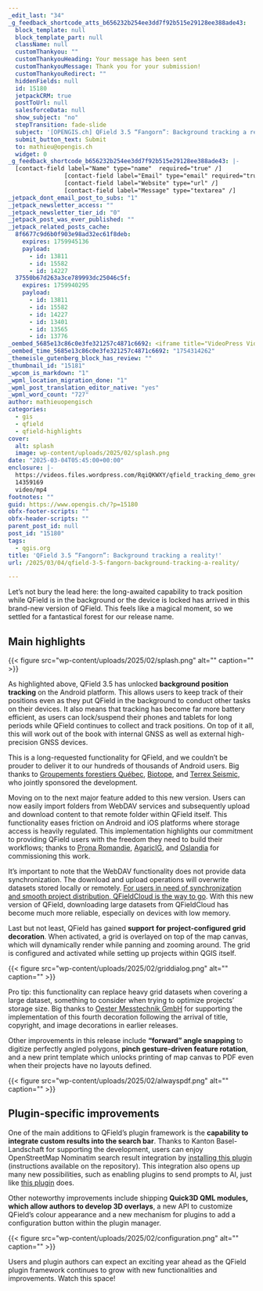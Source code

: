 ```yaml
---
_edit_last: "34"
_g_feedback_shortcode_atts_b656232b254ee3dd7f92b515e29128ee388ade43:
  block_template: null
  block_template_part: null
  className: null
  customThankyou: ""
  customThankyouHeading: Your message has been sent
  customThankyouMessage: Thank you for your submission!
  customThankyouRedirect: ""
  hiddenFields: null
  id: 15180
  jetpackCRM: true
  postToUrl: null
  salesforceData: null
  show_subject: "no"
  stepTransition: fade-slide
  subject: '[OPENGIS.ch] QField 3.5 “Fangorn”: Background tracking a reality!'
  submit_button_text: Submit
  to: mathieu@opengis.ch
  widget: 0
_g_feedback_shortcode_b656232b254ee3dd7f92b515e29128ee388ade43: |-
  [contact-field label="Name" type="name"  required="true" /]
  				[contact-field label="Email" type="email" required="true" /]
  				[contact-field label="Website" type="url" /]
  				[contact-field label="Message" type="textarea" /]
_jetpack_dont_email_post_to_subs: "1"
_jetpack_newsletter_access: ""
_jetpack_newsletter_tier_id: "0"
_jetpack_post_was_ever_published: ""
_jetpack_related_posts_cache:
  8f6677c9d6b0f903e98ad32ec61f8deb:
    expires: 1759945136
    payload:
      - id: 13811
      - id: 15582
      - id: 14227
  37550b67d263a3ce789993dc25046c5f:
    expires: 1759940295
    payload:
      - id: 13811
      - id: 15582
      - id: 14227
      - id: 13401
      - id: 13565
      - id: 13776
_oembed_5685e13c86c0e3fe321257c4871c6692: <iframe title="VideoPress Video Player" aria-label='VideoPress Video Player' width='750' height='750' src='https://videopress.com/embed/RqiQKWXY?cover=1&amp;autoPlay=0&amp;controls=1&amp;loop=0&amp;muted=0&amp;persistVolume=1&amp;playsinline=0&amp;preloadContent=metadata&amp;useAverageColor=1&amp;hd=0' frameborder='0' allowfullscreen data-resize-to-parent="true" allow='clipboard-write'></iframe><script src='https://v0.wordpress.com/js/next/videopress-iframe.js?m=1739540970'></script>
_oembed_time_5685e13c86c0e3fe321257c4871c6692: "1754314262"
_themeisle_gutenberg_block_has_review: ""
_thumbnail_id: "15181"
_wpcom_is_markdown: "1"
_wpml_location_migration_done: "1"
_wpml_post_translation_editor_native: "yes"
_wpml_word_count: "727"
author: mathieuopengisch
categories:
  - gis
  - qfield
  - qfield-highlights
cover:
  alt: splash
  image: wp-content/uploads/2025/02/splash.png
date: "2025-03-04T05:45:00+00:00"
enclosure: |-
  https://videos.files.wordpress.com/RqiQKWXY/qfield_tracking_demo_green.mp4
  14359169
  video/mp4
footnotes: ""
guid: https://www.opengis.ch/?p=15180
obfx-footer-scripts: ""
obfx-header-scripts: ""
parent_post_id: null
post_id: "15180"
tags:
  - qgis.org
title: 'QField 3.5 “Fangorn”: Background tracking a reality!'
url: /2025/03/04/qfield-3-5-fangorn-background-tracking-a-reality/

---
```

Let’s not bury the lead here: the long-awaited capability to track position while QField is in the background or the device is locked has arrived in this brand-new version of QField. This feels like a magical moment, so we settled for a fantastical forest for our release name.

## Main highlights

{{< figure src="wp-content/uploads/2025/02/splash.png" alt="" caption="" >}}

As highlighted above, QField 3.5 has unlocked **background position tracking** on the Android platform. This allows users to keep track of their positions even as they put QField in the background to conduct other tasks on their devices. It also means that tracking has become far more battery efficient, as users can lock/suspend their phones and tablets for long periods while QField continues to collect and track positions. On top of it all, this will work out of the book with internal GNSS as well as external high-precision GNSS devices.

This is a long-requested functionality for QField, and we couldn’t be prouder to deliver it to our hundreds of thousands of Android users. Big thanks to [Groupements forestiers Québec](https://www.groupementsforestiers.quebec/), [Biotope](https://www.biotope.fr/), and [Terrex Seismic,](https://www.terrexseismic.com/) who jointly sponsored the development.

Moving on to the next major feature added to this new version. Users can now easily import folders from WebDAV services and subsequently upload and download content to that remote folder within QField itself. This functionality eases friction on Android and iOS platforms where storage access is heavily regulated. This implementation highlights our commitment to providing QField users with the freedom they need to build their workflows; thanks to [Prona Romandie](https://www.prona-romandie.ch/), [AgaricIG](http://www.agaricig.com), and [Oslandia](https://oslandia.com/) for commissioning this work.

It’s important to note that the WebDAV functionality does not provide data synchronization. The download and upload operations will overwrite datasets stored locally or remotely. [For users in need of synchronization and smooth project distribution, QFieldCloud is the way to go](https://qfield.cloud/). With this new version of QField, downloading large datasets from QFieldCloud has become much more reliable, especially on devices with low memory.

Last but not least, QField has gained **support** **for project-configured grid decoration**. When activated, a grid is overlayed on top of the map canvas, which will dynamically render while panning and zooming around. The grid is configured and activated while setting up projects within QGIS itself.

{{< figure src="wp-content/uploads/2025/02/griddialog.png" alt="" caption="" >}}

Pro tip: this functionality can replace heavy grid datasets when covering a large dataset, something to consider when trying to optimize projects’ storage size. Big thanks to [Oester Messtechnik GmbH](https://messtechnik.ch/) for supporting the implementation of this fourth decoration following the arrival of title, copyright, and image decorations in earlier releases.

Other improvements in this release include **“forward” angle snapping** to digitize perfectly angled polygons, **pinch gesture-driven feature rotation**, and a new print template which unlocks printing of map canvas to PDF even when their projects have no layouts defined.

{{< figure src="wp-content/uploads/2025/02/alwayspdf.png" alt="" caption="" >}}

## **Plugin-specific improvements**


One of the main additions to QField’s plugin framework is the **capability to integrate custom results into the search bar**. Thanks to Kanton Basel-Landschaft for supporting the development, users can enjoy OpenStreetMap Nominatim search result integration by [installing this plugin](https://github.com/opengisch/qfield-nominatim-locator) (instructions available on the repository). This integration also opens up many new possibilities, such as enabling plugins to send prompts to AI, just like [this plugin](https://github.com/mbernasocchi/qfield-ask-ai) does.

Other noteworthy improvements include shipping **Quick3D QML modules, which allow authors to develop 3D overlays**, a new API to customize QField’s colour appearance and a new mechanism for plugins to add a configuration button within the plugin manager.

{{< figure src="wp-content/uploads/2025/02/configuration.png" alt="" caption="" >}}


Users and plugin authors can expect an exciting year ahead as the QField plugin framework continues to grow with new functionalities and improvements. Watch this space!
